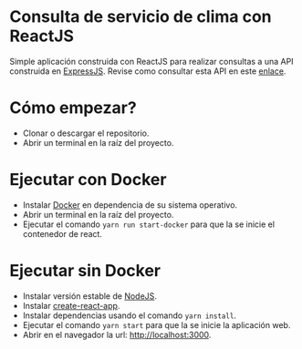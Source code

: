 # Consulta de servicio de clima con ReactJS
Simple aplicación construida con ReactJS para realizar consultas a una API construida en [ExpressJS](https://expressjs.com/es). Revise como consultar esta API en este [enlace](https://github.com/mlezcano1985/acid_labs_backend).

# Cómo empezar?
- Clonar o descargar el repositorio.
- Abrir un terminal en la raíz del proyecto.

# Ejecutar con Docker
- Instalar [Docker](https://docs.docker.com/compose/install/) en dependencia de su sistema operativo.
- Abrir un terminal en la raíz del proyecto.
- Ejecutar el comando `yarn run start-docker` para que la se inicie el contenedor de react.

# Ejecutar sin Docker
- Instalar versión estable de [NodeJS](https://nodejs.org/es/download/).
- Instalar [create-react-app](https://es.reactjs.org/docs/create-a-new-react-app.html).
- Instalar dependencias usando el comando `yarn install`.
- Ejecutar el comando `yarn start` para que la se inicie la aplicación web.
- Abrir en el navegador la url: [http://localhost:3000](http://localhost:3000).

